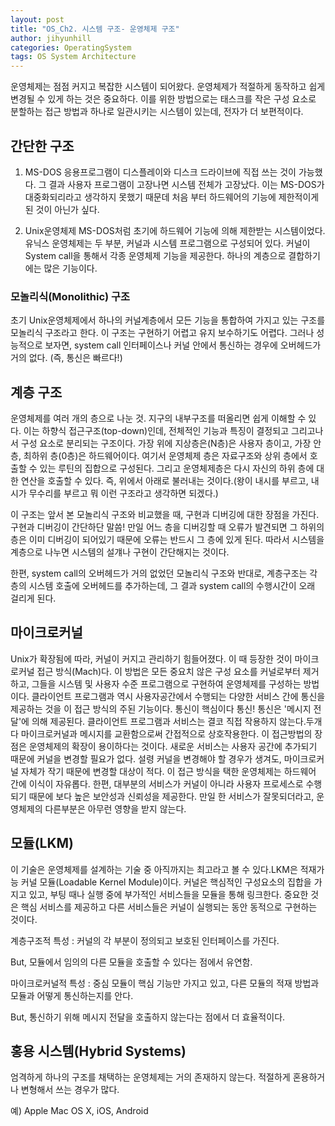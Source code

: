 ```yaml
---
layout: post
title: "OS_Ch2. 시스템 구조- 운영체제 구조"
author: jihyunhill
categories: OperatingSystem
tags: OS System Architecture
---
```


운영체제는 점점 커지고 복잡한 시스템이 되어왔다. 운영체제가 적절하게 동작하고 쉽게 변경될 수 있게 하는 것은 중요하다. 이를 위한 방법으로는 태스크를 작은 구성 요소로 분할하는 접근 방법과 하나로 일관시키는 시스템이 있는데, 전자가 더 보편적이다.

## 간단한 구조

 1. MS-DOS
 응용프로그램이 디스플레이와 디스크 드라이브에 직접 쓰는 것이 가능했다. 그 결과 사용자 프로그램이 고장나면 시스템 전체가 고장났다. 이는 MS-DOS가 대중화되리라고 생각하지 못했기 때문데 처음 부터 하드웨어의 기능에 제한적이게 된 것이 아닌가 싶다.

 2. Unix운영체제
 MS-DOS처럼 초기에 하드웨어 기능에 의해 제한받는 시스템이었다. 유닉스 운영체제는 두 부분, 커널과 시스템 프로그램으로 구성되어 있다. 커널이 System call을 통해서 각종 운영체제 기능을 제공한다. 하나의 계층으로 결합하기에는 많은 기능이다.

### 모놀리식(Monolithic) 구조

 초기 Unix운영체제에서 하나의 커널계층에서 모든 기능을 통합하여 가지고 있는 구조를 모놀리식 구조라고 한다. 이 구조는 구현하기 어렵고 유지 보수하기도 어렵다. 그러나 성능적으로 보자면, system call 인터페이스나 커널 안에서 통신하는 경우에 오버헤드가 거의 없다. (즉, 통신은 빠르다!)

## 계층 구조

 운영체제를 여러 개의 층으로 나눈 것. 지구의 내부구조를 떠올리면 쉽게 이해할 수 있다. 이는 하향식 접근구조(top-down)인데, 전체적인 기능과 특징이 결정되고 그리고나서 구성 요소로 분리되는 구조이다. 가장 위에 지상층은(N층)은 사용자 층이고, 가장 안층, 최하위 층(0층)은 하드웨어이다. 여기서 운영체제 층은 자료구조와 상위 층에서 호출할 수 있는 루틴의 집합으로 구성된다. 그리고 운영체제층은 다시 자신의 하위 층에 대한 연산을 호출할 수 있다. 즉, 위에서 아래로 불러내는 것이다.(왕이 내시를 부르고, 내시가 무수리를 부르고 뭐 이런 구조라고 생각하면 되겠다.) 

 이 구조는 앞서 본 모놀리식 구조와 비교했을 때, 구현과 디버깅에 대한 장점을 가진다. 구현과 디버깅이 간단하단 말씀! 만일 어느 층을 디버깅할 때 오류가 발견되면 그 하위의 층은 이미 디버깅이 되어있기 때문에 오류는 반드시 그 층에 있게 된다. 따라서 시스템을 계층으로 나누면 시스템의 설걔나 구현이 간단해지는 것이다. 

 한편, system call의 오버헤드가 거의 없었던 모놀리식 구조와 반대로, 계층구조는 각 층의 시스템 호출에 오버헤드를 추가하는데, 그 결과 system call의 수행시간이 오래 걸리게 된다. 

## 마이크로커널

 Unix가 확장됨에 따라, 커널이 커지고 관리하기 힘들어졌다. 이 때 등장한 것이 마이크로커널 접근 방식(Mach)다. 이 방법은 모든 중요치 않은 구성 요소를 커널로부터 제거하고, 그들을 시스템 및 사용자 수준 프로그램으로 구현하여 운영체제를 구성하는 방법이다.
 클라이언트 프로그램과 역시 사용자공간에서 수행되는 다양한 서비스 간에 통신을 제공하는 것을 이 접근 방식의 주된 기능이다. 통신이 핵심이다 통신! 통신은 '메시지 전달'에 의해 제공된다. 클라이언트 프로그램과 서비스는 결코 직접 작용하지 않는다.두개 다 마이크로커널과 메시지를 교환함으로써 간접적으로 상호작용한다.
 이 접근방법의 장점은 운영체제의 확장이 용이하다는 것이다. 새로운 서비스는 사용자 공간에 추가되기 때문에 커널을 변경할 필요가 없다. 설령 커널을 변경해야 할 경우가 생겨도, 마이크로커널 자체가 작기 때문에 변경할 대상이 적다. 이 접근 방식을 택한 운영체제는 하드웨어 간에 이식이 자유롭다. 한편, 대부분의 서비스가 커널이 아니라 사용자 프로세스로 수행되기 때문에 보다 높은 보안성과 신뢰성을 제공한다. 만일 한 서비스가 잘못되더라고, 운영체제의 다른부분은 아무런 영향을 받지 않는다.

## 모듈(LKM)

 이 기술은 운영체제를 설계하는 기술 중 아직까지는 최고라고 볼 수 있다.LKM은 적재가능 커널 모듈(Loadable Kernel Module)이다. 커널은 핵심적인 구성요소의 집합을 가지고 있고, 부팅 때나 실행 중에 부가적인 서비스들을 모듈을 통해 링크한다. 중요한 것은 핵심 서비스를 제공하고 다른 서비스들은 커널이 실행되는 동안 동적으로 구현하는 것이다. 
 
 계층구조적 특성 : 커널의 각 부분이 정의되고 보호된 인터페이스를 가진다.

 But, 모듈에서 임의의 다른 모듈을 호출할 수 있다는 점에서 유연함.    

 마이크로커널적 특성 : 중심 모듈이 핵심 기능만 가지고 있고, 다른 모듈의 적재 방법과 모듈과 어떻게 통신하는지를 안다.

 But, 통신하기 위해 메시지 전달을 호출하지 않는다는 점에서 더 효율적이다. 

## 홍용 시스템(Hybrid Systems)

 엄격하게 하나의 구조를 채택하는 운영체제는 거의 존재하지 않는다. 적절하게 혼용하거나 변형해서 쓰는 경우가 많다.

 예) Apple Mac OS X, iOS, Android


